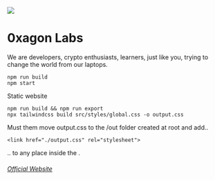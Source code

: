 ![](https://ipfs.io/ipfs/QmNpsi4yWCnzaYukxwYJwinQSum8tkArHPWebMA3R3qK83)

# 0xagon Labs
We are developers, crypto enthusiasts, learners, just like you, trying to change the world from our laptops.

```
npm run build
npm start
```

Static website
```
npm run build && npm run export
npx tailwindcss build src/styles/global.css -o output.css
```
Must them move output.css to the /out folder created at root and add..
```
<link href="./output.css" rel="stylesheet">
```
.. to any place inside the <html>.
  
###### [Official Website](https://0xagonlabs.com/)
